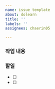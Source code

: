 ```yaml
---
name: issue template
about: dolearn
title: ''
labels: ''
assignees: chaerin05

---
```


### 작업 내용



### 할일
- [ ] 
- [ ]
